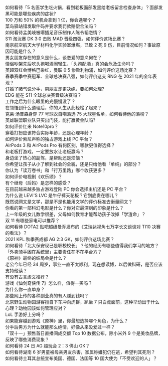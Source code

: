 如何看待「5 名医学生吃火锅，看到老板面部发黑给老板留言检查身体」？面部发黑可能是哪些疾病的症状?  
100 万和 50% 的机会拿到 1 亿，你会选哪个？  
菜鸟驿站错发取件码并要求我罚款赔偿合法吗？  
如何看待孟美岐被曝插足音乐制作人陈令韬恋情？  
S11 淘汰赛 DK 3:0 击败 MAD 晋级四强，如何评价这场比赛？  
南京航空航天大学材料化学实验室爆燃，已致 2 死 9 伤，目前情况如何？事故原因可能是什么？  
男女朋友存在的意义是什么，谈恋爱的意义何在？  
情侣吵架先后吃头孢喝酒闹轻生，「头孢配酒」真的会危及生命吗？  
英超双红会博格巴染红，曼联 0:5 惨败利物浦，如何评价这场比赛？  
春季赛季中赛冠军、全球总决赛八强，如何评价这支 RNG 在 2021 年的全年表现？  
订婚了赌气说分手，男朋友却更决绝，要如何处理?  
EDG 能在 S11 全球总决赛晋级决赛吗？  
工作之后为什么眼里的光慢慢没了？  
在领悟到什么道理后，你的人生从此轻松了起来？  
克莱·汤普森身穿 77 号球衣自嘲落选 75 大球星名单，如何看待他的落榜？  
英雄联盟职业队只买出门装，能打赢黄金队吗?  
如何评价红米 Note10pro？  
穿着打扮应该符合实际年龄，还是心理年龄？  
如何评价索尼声称的独占游戏上线 PC 平台？  
AirPods 3 和 AirPods Pro 有何区别，哪款更值得选择？  
和老板打游戏，一定要放水让老板赢吗？  
身边坐了热心的副驾，是帮助还是烦恼？  
你希望让孩子从小了解到社会的全貌，还是只给他看「单纯」的部分？  
你认为「读万卷书」和「行万里路」哪个收获更多？  
如何评价电视剧《欢乐颂》？  
有个继母（后妈）是怎样的感受？  
在目前越来越多独占游戏登陆 PC 你会选择主机还是 PC 平台？  
为什么说 LEVI'S LVC 是牛仔裤天花板？它到底贵在哪儿？  
既然说网文是文学，那是不是也能用文学的评价标准去衡量网文？  
你看的第一部科幻电影是什么？你对它最深刻的印象是什么？  
上一年级的女儿数学很差，父母如何教育才能帮助孩子改掉「学渣命」？  
双 11 有哪些家电可以推荐？  
如何看待 DOTA2 贴吧超级曼乔发布的《艾瑞达视角七万字长文谈谈对 TI10 决赛的看法》？  
2021 KPL 秋季赛成都 AG 2:3  GK，如何评价这场比赛？  
如何看待「北大保安现已是职校校长」？他的经历有哪些值得我们学习的地方？  
「外卖骑手困在系统里」主要责任在不在平台方？  
《原神》最终的结局会是什么？  
老公今年已经 34 周岁，事业一直不太顺利，现在想读博，以后做科研，是否应该支持他读？  
有没有古言虐文推荐？  
游戏《仙剑奇侠传 7》怎么样，值得一买吗？  
为什么你一直单身？  
那些网上传的各种副业真的有人赚到钱吗？  
北京野生动物园游客擅自下车冲向虎群，趴坐 7 只白虎面前，这种举动出于什么心理？动物园该如何管理应对？  
LoL 手游好上分吗？  
如果能穿越到游戏《原神》里，你最想选择哪个角色，为什么？  
分手后男方为什么就能那么绝情，好像从来没爱过一样？  
「双十一」预售首日直播间成交额 Top 10 数据公布，除小米外 9 个是美妆品牌，反映了哪些消费现象？  
如何看待 24 日 AG 超玩会 2：3 佛山 GK？  
如何看待湖南 6 岁男童被母亲男友杀害，家属称嫌犯仍在逃，希望判其死刑？  
如何看待土耳其总统宣布美国、德国、法国等 10 国大使为「不受欢迎的人」？  
